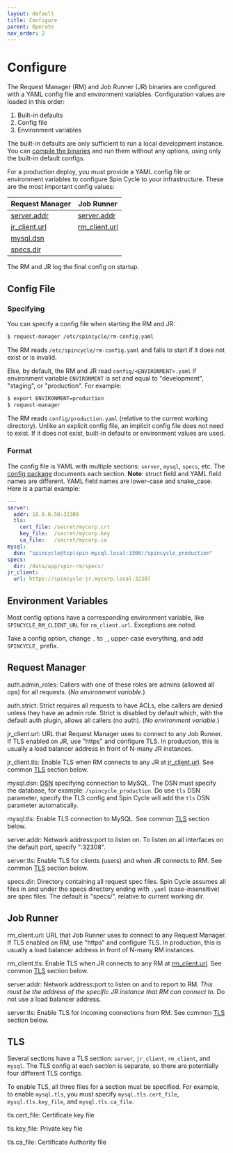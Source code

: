 ```yaml
---
layout: default
title: Configure
parent: Operate
nav_order: 2
---
```


# Configure

The Request Manager (RM) and Job Runner (JR) binaries are configured with a YAML config file and environment variables. Configuration values are loaded in this order:

1. Built-in defaults
2. Config file
3. Environment variables

The built-in defaults are only sufficient to run a local development instance. You can [compile the binaries](/spincycle/v2.0/operate/deploy.html#building) and run them without any options, using only the built-in default configs.

For a production deploy, you must provide a YAML config file or environment variables to configure Spin Cycle to your infrastructure. These are the most important config values:

| Request Manager | Job Runner |
| --------------- | ---------- |
| [server.addr](/spincycle/v2.0/operate/configure.html#rm.server.addr) | [server.addr](/spincycle/v2.0/operate/configure.html#jr.server.addr) |
| [jr_client.url](/spincycle/v2.0/operate/configure.html#rm.jr_client.url) | [rm_client.url](/spincycle/v2.0/operate/configure.html#jr.rm_client.url) |
| [mysql.dsn](/spincycle/v2.0/operate/configure.html#rm.mysql.dsn) | &nbsp; |
| [specs.dir](/spincycle/v2.0/operate/configure.html#rm.specs.dir) | &nbsp; |

The RM and JR log the final config on startup.

## Config File

### Specifying

You can specify a config file when starting the RM and JR:

```sh
$ request-manager /etc/spincycle/rm-config.yaml
```

The RM reads `/etc/spincycle/rm-config.yaml` and fails to start if it does not exist or is invalid.

Else, by default, the RM and JR read `config/<ENVIRONMENT>.yaml` if environment variable `ENVIRONMENT` is set and equal to "development", "staging", or "production". For example:

```sh
$ export ENVIRONMENT=production
$ request-manager
```

The RM reads `config/production.yaml` (relative to the current working directory). Unlike an explicit config file, an implicit config file does not need to exist. If it does not exist, built-in defaults or environment values are used.

### Format

The config file is YAML with multiple sections: `server`, `mysql`, `specs`, etc. The [config package](https://godoc.org/github.com/square/spincycle/config) documents each section. **Note**: struct field and YAML field names are different. YAML field names are lower-case and snake_case. Here is a partial example:

```yaml
---
server:
  addr: 10.0.0.50:32308
  tls:
    cert_file: /secret/mycorp.crt
    key_file:  /secret/mycorp.key
    ca_file:   /secret/mycorp.ca
mysql:
  dsn: "spincycle@tcp(spin-mysql.local:3306)/spincycle_production"
specs:
  dir: /data/app/spin-rm/specs/
jr_client:
  url: https://spincycle-jr.mycorp.local:32307
```

## Environment Variables

Most config options have a corresponding environment variable, like `SPINCYCLE_RM_CLIENT_URL` for `rm_client.url`. Exceptions are noted.

Take a config option, change `.` to `_`, upper-case everything, and add `SPINCYCLE_` prefix.

## Request Manager

<a id="rm.auth.admin_roles">auth.admin_roles</a>: Callers with one of these roles are admins (allowed all ops) for all requests. (_No environment variable._)

<a id="rm.auth.strict">auth.strict</a>: Strict requires all requests to have ACLs, else callers are denied unless they have an admin role. Strict is disabled by default which, with the default auth plugin, allows all callers (no auth). (_No environment variable._)

<a id="rm.jr_client.url">jr_client.url</a>: URL that Request Manager uses to connect to any Job Runner. If TLS enabled on JR, use "https" and configure TLS. In production, this is usually a load balancer address in front of N-many JR instances.

<a id="rm.jr_client.tls">jr_client.tls</a>: Enable TLS when RM connects to any JR at [jr_client.url](#rm.jr_client.url). See common [TLS](#tls) section below.

<a id="rm.mysql.dsn">mysql.dsn</a>: [DSN](https://github.com/go-sql-driver/mysql#dsn-data-source-name) specifying connection to MySQL. The DSN must specify the database, for example: `/spincycle_production`. Do use `tls` DSN parameter, specify the TLS config and Spin Cycle will add the `tls` DSN parameter automatically.

<a id="rm.mysql.tls">mysql.tls</a>: Enable TLS connection to MySQL. See common [TLS](#tls) section below.

<a id="rm.server.addr">server.addr</a>: Network address:port to listen on. To listen on all interfaces on the default port, specify ":32308".

<a id="rm.server.tls">server.tls</a>: Enable TLS for clients (users) and when JR connects to RM. See common [TLS](#tls) section below.

<a id="rm.specs.dir">specs.dir</a>: Directory containing all request spec files. Spin Cycle assumes all files in and under the specs directory ending with `.yaml` (case-insensitive) are spec files. The default is "specs/", relative to current working dir.

## Job Runner

<a id="jr.rm_client.url">rm_client.url</a>: URL that Job Runner uses to connect to any Request Manager. If TLS enabled on RM, use "https" and configure TLS. In production, this is usually a load balancer address in front of N-many RM instances.

<a id="jr.rm_client.tls">rm_client.tls</a>: Enable TLS when JR connects to any RM at [rm_client.url](#jr.rm_client.url). See common [TLS](#tls) section below.

<a id="jr.server.addr">server.addr</a>: Network address:port to listen on and to report to RM. _This must be the address of the specific JR instance that RM can connect to._ Do not use a load balancer address.

<a id="jr.server.tls">server.tls</a>: Enable TLS for incoming connections from RM. See common [TLS](#tls) section below.

## TLS

Several sections have a TLS section: `server`, `jr_client`, `rm_client`, and `mysql`. The TLS config at each section is separate, so there are potentially four different TLS configs.

To enable TLS, all three files for a section must be specified. For example, to enable `mysql.tls`, you must specify `mysql.tls.cert_file`, `mysql.tls.key_file`, and `mysql.tls.ca_file`.

<a id="tls.cert_file">tls.cert_file</a>: Certificate key file

<a id="tls.key_file">tls.key_file</a>: Private key file

<a id="tls.ca_file">tls.ca_file</a>: Certificate Authority file
